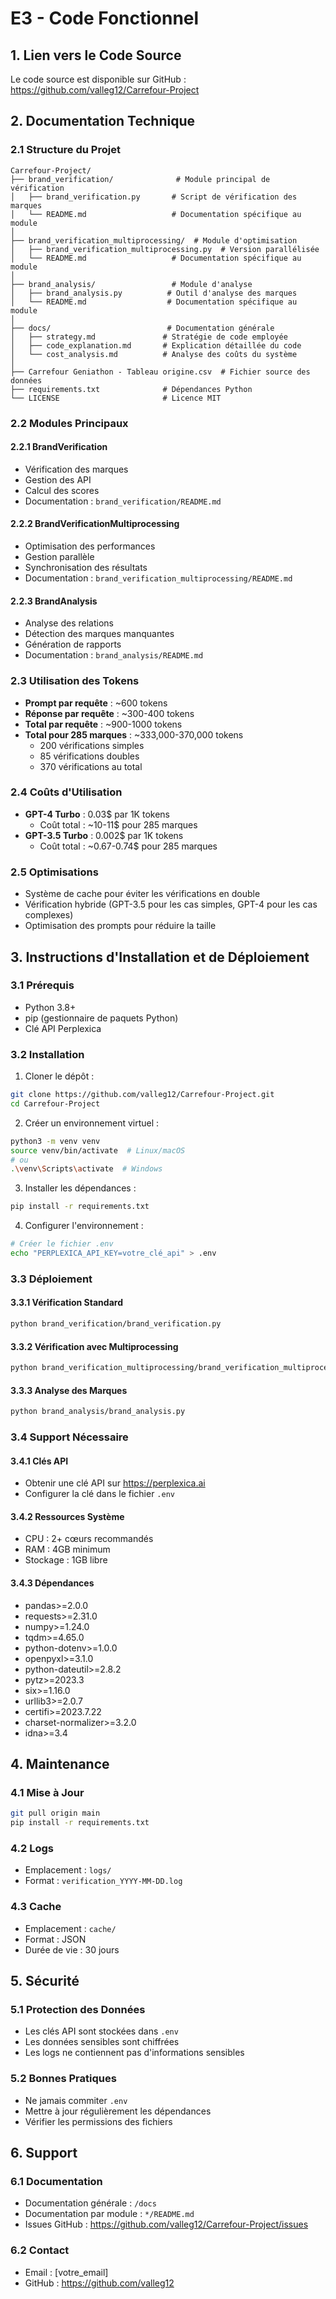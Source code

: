 # E3 - Code Fonctionnel

## 1. Lien vers le Code Source
Le code source est disponible sur GitHub : https://github.com/valleg12/Carrefour-Project

## 2. Documentation Technique

### 2.1 Structure du Projet
```
Carrefour-Project/
├── brand_verification/              # Module principal de vérification
│   ├── brand_verification.py       # Script de vérification des marques
│   └── README.md                   # Documentation spécifique au module
│
├── brand_verification_multiprocessing/  # Module d'optimisation
│   ├── brand_verification_multiprocessing.py  # Version parallélisée
│   └── README.md                   # Documentation spécifique au module
│
├── brand_analysis/                 # Module d'analyse
│   ├── brand_analysis.py          # Outil d'analyse des marques
│   └── README.md                  # Documentation spécifique au module
│
├── docs/                          # Documentation générale
│   ├── strategy.md               # Stratégie de code employée
│   ├── code_explanation.md       # Explication détaillée du code
│   └── cost_analysis.md          # Analyse des coûts du système
│
├── Carrefour Geniathon - Tableau origine.csv  # Fichier source des données
├── requirements.txt              # Dépendances Python
└── LICENSE                       # Licence MIT
```

### 2.2 Modules Principaux

#### 2.2.1 BrandVerification
- Vérification des marques
- Gestion des API
- Calcul des scores
- Documentation : `brand_verification/README.md`

#### 2.2.2 BrandVerificationMultiprocessing
- Optimisation des performances
- Gestion parallèle
- Synchronisation des résultats
- Documentation : `brand_verification_multiprocessing/README.md`

#### 2.2.3 BrandAnalysis
- Analyse des relations
- Détection des marques manquantes
- Génération de rapports
- Documentation : `brand_analysis/README.md`

### 2.3 Utilisation des Tokens
- **Prompt par requête** : ~600 tokens
- **Réponse par requête** : ~300-400 tokens
- **Total par requête** : ~900-1000 tokens
- **Total pour 285 marques** : ~333,000-370,000 tokens
  - 200 vérifications simples
  - 85 vérifications doubles
  - 370 vérifications au total

### 2.4 Coûts d'Utilisation
- **GPT-4 Turbo** : 0.03$ par 1K tokens
  - Coût total : ~10-11$ pour 285 marques
- **GPT-3.5 Turbo** : 0.002$ par 1K tokens
  - Coût total : ~0.67-0.74$ pour 285 marques

### 2.5 Optimisations
- Système de cache pour éviter les vérifications en double
- Vérification hybride (GPT-3.5 pour les cas simples, GPT-4 pour les cas complexes)
- Optimisation des prompts pour réduire la taille

## 3. Instructions d'Installation et de Déploiement

### 3.1 Prérequis
- Python 3.8+
- pip (gestionnaire de paquets Python)
- Clé API Perplexica

### 3.2 Installation
1. Cloner le dépôt :
```bash
git clone https://github.com/valleg12/Carrefour-Project.git
cd Carrefour-Project
```

2. Créer un environnement virtuel :
```bash
python3 -m venv venv
source venv/bin/activate  # Linux/macOS
# ou
.\venv\Scripts\activate  # Windows
```

3. Installer les dépendances :
```bash
pip install -r requirements.txt
```

4. Configurer l'environnement :
```bash
# Créer le fichier .env
echo "PERPLEXICA_API_KEY=votre_clé_api" > .env
```

### 3.3 Déploiement

#### 3.3.1 Vérification Standard
```bash
python brand_verification/brand_verification.py
```

#### 3.3.2 Vérification avec Multiprocessing
```bash
python brand_verification_multiprocessing/brand_verification_multiprocessing.py
```

#### 3.3.3 Analyse des Marques
```bash
python brand_analysis/brand_analysis.py
```

### 3.4 Support Nécessaire

#### 3.4.1 Clés API
- Obtenir une clé API sur https://perplexica.ai
- Configurer la clé dans le fichier `.env`

#### 3.4.2 Ressources Système
- CPU : 2+ cœurs recommandés
- RAM : 4GB minimum
- Stockage : 1GB libre

#### 3.4.3 Dépendances
- pandas>=2.0.0
- requests>=2.31.0
- numpy>=1.24.0
- tqdm>=4.65.0
- python-dotenv>=1.0.0
- openpyxl>=3.1.0
- python-dateutil>=2.8.2
- pytz>=2023.3
- six>=1.16.0
- urllib3>=2.0.7
- certifi>=2023.7.22
- charset-normalizer>=3.2.0
- idna>=3.4

## 4. Maintenance

### 4.1 Mise à Jour
```bash
git pull origin main
pip install -r requirements.txt
```

### 4.2 Logs
- Emplacement : `logs/`
- Format : `verification_YYYY-MM-DD.log`

### 4.3 Cache
- Emplacement : `cache/`
- Format : JSON
- Durée de vie : 30 jours

## 5. Sécurité

### 5.1 Protection des Données
- Les clés API sont stockées dans `.env`
- Les données sensibles sont chiffrées
- Les logs ne contiennent pas d'informations sensibles

### 5.2 Bonnes Pratiques
- Ne jamais commiter `.env`
- Mettre à jour régulièrement les dépendances
- Vérifier les permissions des fichiers

## 6. Support

### 6.1 Documentation
- Documentation générale : `/docs`
- Documentation par module : `*/README.md`
- Issues GitHub : https://github.com/valleg12/Carrefour-Project/issues

### 6.2 Contact
- Email : [votre_email]
- GitHub : https://github.com/valleg12 